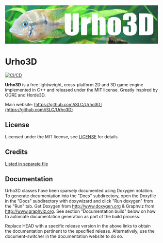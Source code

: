 ![Urho3D logo](https://raw.githubusercontent.com/urho3d/Urho3D/master/bin/Data/Textures/LogoLarge.png)

# Urho3D

[![CI/CD](https://github.com/iSLC/Urho3D/actions/workflows/build.yml/badge.svg)](https://github.com/iSLC/Urho3D/actions/workflows/build.yml)

**Urho3D** is a free lightweight, cross-platform 2D and 3D game engine implemented in C++ and released under the MIT license. Greatly inspired by OGRE and Horde3D.

Main website: [https://github.com/iSLC/Urho3D](https://github.com/iSLC/Urho3D)

## License
Licensed under the MIT license, see [LICENSE](https://github.com/urho3d/Urho3D/blob/master/LICENSE) for details.

## Credits
[Listed in separate file](https://github.com/iSLC/Urho3D/blob/master/README.md)

## Documentation
Urho3D classes have been sparsely documented using Doxygen notation. To
generate documentation into the "Docs" subdirectory, open the Doxyfile in the
"Docs" subdirectory with doxywizard and click "Run doxygen" from the "Run" tab.
Get Doxygen from http://www.doxygen.org & Graphviz from http://www.graphviz.org.
See section "Documentation build" below on how to automate documentation
generation as part of the build process.

Replace HEAD with a specific release version in the above links to obtain the
documentation pertinent to the specified release. Alternatively, use the
document-switcher in the documentation website to do so.
